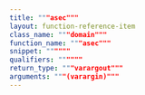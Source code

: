 ```yaml
---
title: """asec"""
layout: function-reference-item
class_name: """domain"""
function_name: """asec"""
snippet: """"""
qualifiers: """"""
return_type: """varargout"""
arguments: """(varargin)"""
---
```


